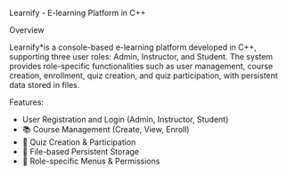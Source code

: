Learnify - E-learning Platform in C++

 Overview

Learnify*is a console-based e-learning platform developed in C++, supporting three user roles: Admin, Instructor, and Student. The system provides role-specific functionalities
such as user management, course creation, enrollment, quiz creation, and quiz participation, with persistent data stored in files.

Features:

-  User Registration and Login (Admin, Instructor, Student)
- 📚 Course Management (Create, View, Enroll)
- 📝 Quiz Creation & Participation
- 📁 File-based Persistent Storage
- 🎯 Role-specific Menus & Permissions



